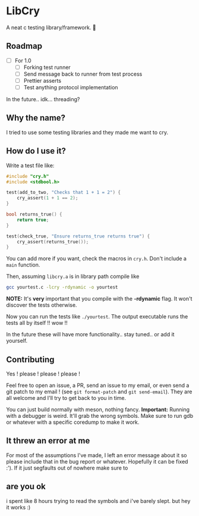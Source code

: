 # LibCry

A neat c testing library/framework. 🥲

## Roadmap

- [ ] For 1.0
  - [ ] Forking test runner
  - [ ] Send message back to runner from test process
  - [ ] Prettier asserts
  - [ ] Test anything protocol implementation

In the future.. idk... threading?

## Why the name?

I tried to use some testing libraries and they made me want to cry.

## How do I use it?

Write a test file like:

```c
#include "cry.h"
#include <stdbool.h>

test(add_to_two, "Checks that 1 + 1 = 2") {
    cry_assert(1 + 1 == 2);
}

bool returns_true() {
    return true;
}

test(check_true, "Ensure returns_true returns true") {
    cry_assert(returns_true());
}
```

You can add more if you want, check the macros in `cry.h`. Don't include a `main` function.

Then, assuming `libcry.a` is in library path compile like

```sh
gcc yourtest.c -lcry -rdynamic -o yourtest
```

**NOTE:** It's **very** important that you compile with the **-rdynamic** flag. It won't discover the tests otherwise.

Now you can run the tests like `./yourtest`. The output executable runs the tests all by itself !! wow !!

In the future these will have more functionality.. stay tuned.. or add it yourself.

## Contributing

Yes ! please ! please ! please !

Feel free to open an issue, a PR, send an issue to my email, or even send a git
patch to my email ! (see `git format-patch` and `git send-email`). They are all
welcome and I'll try to get back to you in time.

You can just build normally with meson, nothing fancy. **Important:** Running
with a debugger is weird. It'll grab the wrong symbols. Make sure to run gdb or
whatever with a specific coredump to make it work.

## It threw an error at me

For most of the assumptions I've made, I left an error message about it so
please include that in the bug report or whatever. Hopefully it can be fixed
:'). If it just segfaults out of nowhere make sure to

## are you ok

i spent like 8 hours trying to read the symbols and i've barely slept. but hey it works :)

